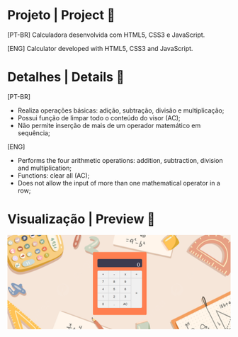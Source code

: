 # Projeto | Project  &#128204;
 [PT-BR]
 Calculadora desenvolvida com HTML5, CSS3 e JavaScript.
 
 [ENG]
 Calculator developed with HTML5, CSS3 and JavaScript.
 
# Detalhes | Details  &#128221;
[PT-BR]
 - Realiza operações básicas: adição, subtração, divisão e multiplicação;
 - Possui função de limpar todo o conteúdo do visor (AC);
 - Não permite inserção de mais de um operador matemático em sequência;


 [ENG]
- Performs the four arithmetic operations: addition, subtraction, division and multiplication;
- Functions: clear all (AC);
- Does not allow the input of more than one mathematical operator in a row;

# Visualização | Preview  &#128270;

<img src=https://raw.githubusercontent.com/kafonseca14/calculator/main/assets/calculator-preview.png >
